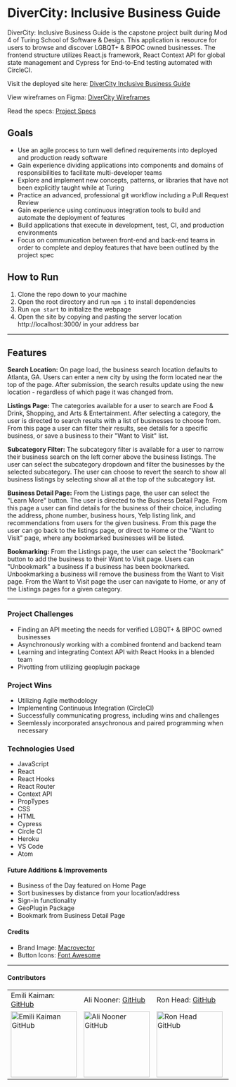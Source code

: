 # DiverCity: Inclusive Business Guide

DiverCity: Inclusive Business Guide is the capstone project built during Mod 4 of Turing School of Software & Design. This application is resource for users to browse and discover LGBQT+ & BIPOC owned businesses. The frontend structure utilizes React.js framework, React Context API for global state management and Cypress for End-to-End testing automated with CircleCI.

Visit the deployed site here: [DiverCity Inclusive Business Guide](https://divercity-guide.herokuapp.com/)

View wireframes on Figma: [DiverCity Wireframes](https://www.figma.com/file/SQRw2Z6wwgakXw99JE2BJE/DiverCity%3A-Inclusive-Business-Guide?node-id=0%3A1)

Read the specs: [Project Specs](https://mod4.turing.edu/projects/capstone/)

## Goals

- Use an agile process to turn well defined requirements into deployed and production ready software
- Gain experience dividing applications into components and domains of responsibilities to facilitate multi-developer teams
- Explore and implement new concepts, patterns, or libraries that have not been explicitly taught while at Turing
- Practice an advanced, professional git workflow including a Pull Request Review
- Gain experience using continuous integration tools to build and automate the deployment of features
- Build applications that execute in development, test, CI, and production environments
- Focus on communication between front-end and back-end teams in order to complete and deploy features that have been outlined by the project spec

## How to Run

1. Clone the repo down to your machine
3. Open the root directory and run `npm i` to install dependencies
4. Run `npm start` to initialize the webpage
5. Open the site by copying and pasting the server location http://localhost:3000/ in your address bar

---

## Features

**Search Location:**
On page load, the business search location defaults to Atlanta, GA. Users can enter a new city by using the form located near the top of the page. After submission, the search results update using the new location - regardless of which page it was changed from.

**Listings Page:**
The categories available for a user to search are Food & Drink, Shopping, and Arts & Entertainment. After selecting a category, the user is directed to search results with a list of businesses to choose from. From this page a user can filter their results, see details for a specific business, or save a business to their "Want to Visit" list. 

**Subcategory Filter:**
The subcategory filter is available for a user to narrow their business search on the left corner above the business listings. The user can select the subcategory dropdown and filter the businesses by the selected subcategory. The user can choose to revert the search to show all business listings by selecting show all at the top of the subcategory list.

**Business Detail Page:**
From the Listings page, the user can select the "Learn More" button. The user is directed to the Business Detail Page. From this page a user can find details for the business of their choice, including the address, phone number, business hours, Yelp listing link, and recommendations from users for the given business. From this page the user can go back to the listings page, or direct to Home or the "Want to Visit" page, where any bookmarked businesses will be listed.

**Bookmarking:**
From the Listings page, the user can select the "Bookmark" button to add the business to their Want to Visit page. Users can "Unbookmark" a business if a business has been bookmarked. Unbookmarking a business will remove the business from the Want to Visit page. From the Want to Visit page the user can navigate to Home, or any of the Listings pages for a given category.

---

### Project Challenges
- Finding an API meeting the needs for verified LGBQT+ & BIPOC owned businesses
- Asynchronously working with a combined frontend and backend team 
- Learning and integrating Context API with React Hooks in a blended team
- Pivotting from utilizing geoplugin package 

### Project Wins
- Utilizing Agile methodology 
- Implementing Continuous Integration (CircleCI)
- Successfully communicating progress, including wins and challenges
- Seemlessly incorporated ansychronous and paired programming when necessary

### Technologies Used
- JavaScript
- React
- React Hooks
- React Router
- Context API
- PropTypes
- CSS
- HTML
- Cypress
- Circle CI
- Heroku
- VS Code
- Atom

#### Future Additions & Improvements
- Business of the Day featured on Home Page
- Sort businesses by distance from your location/address
- Sign-in functionality
- GeoPlugin Package
- Bookmark from Business Detail Page

#### Credits
- Brand Image: [Macrovector](https://www.vecteezy.com/vector-art/4454727-social-diversity-people-composition)
- Button Icons: [Font Awesome](https://fontawesome.com/icons) 
---

#### Contributors
<table>
    <tr>
        <td> Emili Kaiman: <a href="https://github.com/Ekaiman">GitHub</td>
        <td> Ali Nooner: <a href="https://github.com/AliNooner">GitHub</td>
        <td> Ron Head: <a href="https://github.com/RonLHead">GitHub</td>
        <td> Kim Ward: <a href="https://github.com/kmewrd">GitHub</td>
        <td> Casey Halstead: <a href="https://github.com/chalstead16">Github</td>
    </tr>
 <td><img src="https://avatars.githubusercontent.com/u/93098905?v=4" alt="Emili Kaiman GitHub"
 width="150" height="auto" /></td>
 <td><img src="https://avatars.githubusercontent.com/u/92279624?v=4" alt="Ali Nooner GitHub"
 width="150" height="auto" /></td>
 <td><img src="https://avatars.githubusercontent.com/u/92322028?v=4" alt="Ron Head GitHub"
 width="150" height="auto" /></td>
 <td><img src="https://avatars.githubusercontent.com/u/79027364?v=4" alt="Kim Ward GitHub"
 width="150" height="auto" /></td>
 <td><img src="https://avatars.githubusercontent.com/u/91504411?v=4" alt="Casey Halstead GitHub"
 width="150" height="auto" /></td>
</table>
